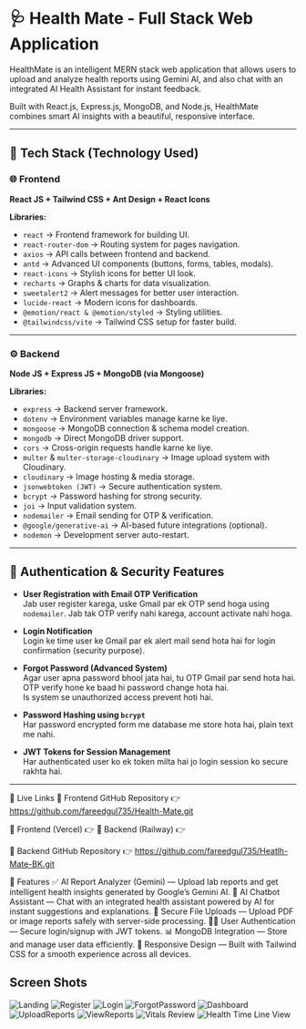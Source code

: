 # 🩺 Health Mate - Full Stack Web Application

HealthMate is an intelligent MERN stack web application that allows users to upload and analyze health reports using Gemini AI, and also chat with an integrated AI Health Assistant for instant feedback.

Built with React.js, Express.js, MongoDB, and Node.js, HealthMate combines smart AI insights with a beautiful, responsive interface.

---

## 🧩 Tech Stack (Technology Used)

### 🌐 Frontend

**React JS + Tailwind CSS + Ant Design + React Icons**

**Libraries:**

- `react` → Frontend framework for building UI.
- `react-router-dom` → Routing system for pages navigation.
- `axios` → API calls between frontend and backend.
- `antd` → Advanced UI components (buttons, forms, tables, modals).
- `react-icons` → Stylish icons for better UI look.
- `recharts` → Graphs & charts for data visualization.
- `sweetalert2` → Alert messages for better user interaction.
- `lucide-react` → Modern icons for dashboards.
- `@emotion/react & @emotion/styled` → Styling utilities.
- `@tailwindcss/vite` → Tailwind CSS setup for faster build.

---

### ⚙️ Backend

**Node JS + Express JS + MongoDB (via Mongoose)**

**Libraries:**

- `express` → Backend server framework.
- `dotenv` → Environment variables manage karne ke liye.
- `mongoose` → MongoDB connection & schema model creation.
- `mongodb` → Direct MongoDB driver support.
- `cors` → Cross-origin requests handle karne ke liye.
- `multer` & `multer-storage-cloudinary` → Image upload system with Cloudinary.
- `cloudinary` → Image hosting & media storage.
- `jsonwebtoken (JWT)` → Secure authentication system.
- `bcrypt` → Password hashing for strong security.
- `joi` → Input validation system.
- `nodemailer` → Email sending for OTP & verification.
- `@google/generative-ai` → AI-based future integrations (optional).
- `nodemon` → Development server auto-restart.

---

## 🔐 Authentication & Security Features

- **User Registration with Email OTP Verification**  
  Jab user register karega, uske Gmail par ek OTP send hoga using `nodemailer`. Jab tak OTP verify nahi karega, account activate nahi hoga.

- **Login Notification**  
  Login ke time user ke Gmail par ek alert mail send hota hai for login confirmation (security purpose).

- **Forgot Password (Advanced System)**  
  Agar user apna password bhool jata hai, tu OTP Gmail par send hota hai. OTP verify hone ke baad hi password change hota hai.  
  Is system se unauthorized access prevent hoti hai.

- **Password Hashing using `bcrypt`**  
  Har password encrypted form me database me store hota hai, plain text me nahi.

- **JWT Tokens for Session Management**  
  Har authenticated user ko ek token milta hai jo login session ko secure rakhta hai.

---

🚀 Live Links
🔹 Frontend GitHub Repository
👉 https://github.com/fareedgul735/Health-Mate.git

🔹 Frontend (Vercel)
👉 
🔹 Backend (Railway)
👉 

🔹 Backend GitHub Repository
👉 https://github.com/fareedgul735/Heatlh-Mate-BK.git

🧠 Features
✅ AI Report Analyzer (Gemini) — Upload lab reports and get intelligent health insights generated by Google’s Gemini AI. 💬 AI Chatbot Assistant — Chat with an integrated health assistant powered by AI for instant suggestions and explanations. 🧾 Secure File Uploads — Upload PDF or image reports safely with server-side processing. 🧍‍♂️ User Authentication — Secure login/signup with JWT tokens. 📊 MongoDB Integration — Store and manage user data efficiently. 🎨 Responsive Design — Built with Tailwind CSS for a smooth experience across all devices.

## Screen Shots

![Landing](./public/screencapture-localhost-5173-health-mate-2025-10-29-11_32_31.png)
![Register](./public/screencapture-localhost-5173-signup-2025-10-29-11_33_11.png)
![Login](./public/screencapture-localhost-5173-login-2025-10-29-11_32_43.png)
![ForgotPassword](./public/screencapture-localhost-5173-forgottenPassword-2025-10-29-11_33_00.png)
![Dashboard](./public/screencapture-localhost-5173-dashboard-2025-10-29-11_22_29.png)
![UploadReports](./public/public/screencapture-localhost-5173-uploadReports-2025-10-29-11_30_55.png.png)
![ViewReports](./public/screencapture-localhost-5173-viewReports-2025-10-29-11_31_10.png)
![Vitals Review](./public/screencapture-localhost-5173-addMinalVitals-2025-10-29-11_31_52.png)
![Health Time Line View](./public/screencapture-localhost-5173-timeLineView-2025-10-29-11_32_02.png)

